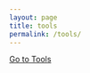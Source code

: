 ```yaml
---
layout: page
title: tools
permalink: /tools/
---
```


[Go to Tools](https://kangkangminmin0709.wixsite.com/my-site)
